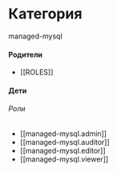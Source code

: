# Категория

managed-mysql


#### Родители

- [[ROLES]]


#### Дети

###### Роли
- [[managed-mysql.admin]]
- [[managed-mysql.auditor]]
- [[managed-mysql.editor]]
- [[managed-mysql.viewer]]
